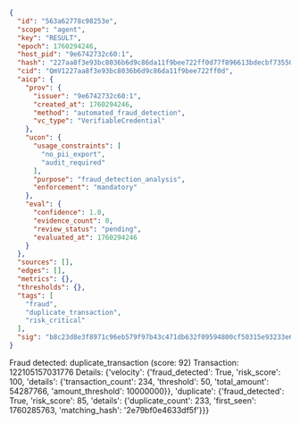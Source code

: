 ```json
{
  "id": "563a62778c98253e",
  "scope": "agent",
  "key": "RESULT",
  "epoch": 1760294246,
  "host_pid": "9e6742732c60:1",
  "hash": "227aa8f3e93bc8036b6d9c86da11f9bee722ff0d77f896613bdecbf735507539",
  "cid": "QmV1227aa8f3e93bc8036b6d9c86da11f9bee722ff0d",
  "aicp": {
    "prov": {
      "issuer": "9e6742732c60:1",
      "created_at": 1760294246,
      "method": "automated_fraud_detection",
      "vc_type": "VerifiableCredential"
    },
    "ucon": {
      "usage_constraints": [
        "no_pii_export",
        "audit_required"
      ],
      "purpose": "fraud_detection_analysis",
      "enforcement": "mandatory"
    },
    "eval": {
      "confidence": 1.0,
      "evidence_count": 0,
      "review_status": "pending",
      "evaluated_at": 1760294246
    }
  },
  "sources": [],
  "edges": [],
  "metrics": {},
  "thresholds": {},
  "tags": [
    "fraud",
    "duplicate_transaction",
    "risk_critical"
  ],
  "sig": "b8c23d8e3f8971c96eb579f97b43c471db632f09594800cf50315e93233e6f7f"
}
```

Fraud detected: duplicate_transaction (score: 92)
Transaction: 122105157031776
Details: {'velocity': {'fraud_detected': True, 'risk_score': 100, 'details': {'transaction_count': 234, 'threshold': 50, 'total_amount': 54287766, 'amount_threshold': 10000000}}, 'duplicate': {'fraud_detected': True, 'risk_score': 85, 'details': {'duplicate_count': 233, 'first_seen': 1760285763, 'matching_hash': '2e79bf0e4633df5f'}}}